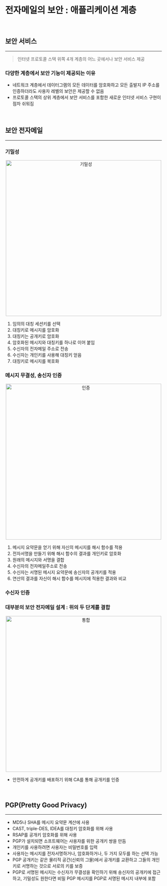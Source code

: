 # 전자메일의 보안 : 애플리케이션 계층

<br>

## 보안 서비스

---

> 인터넷 프로토콜 스택 위쪽 4개 계층의 어느 곳에서나 보안 서비스 제공

### 다양한 계층에서 보안 기능이 제공되는 이유
 - 네트워크 계층에서 데이터그램의 모든 데이터를 암호화하고 모든 출발지 IP 주소를 인증하더라도 사용자 레벨의 보안은 제공할 수 없음
 - 프로토콜 스택의 상위 계층에서 보안 서비스를 포함한 새로운 인터넷 서비스 구현이 점차 쉬워짐

<br>

## 보안 전자메일

---

 ### 기밀성
 
 <p align="center"><img width="500" src="https://user-images.githubusercontent.com/76640167/217525558-f8e45897-3701-4630-bb11-cb8b78d42edf.png" alt="기밀성"></p>
 
  1. 임의의 대칭 세션키를 선택
  2. 대칭키로 메시지를 암호화
  3. 대칭키는 공개키로 암호화
  4. 암호화된 메시지와 대칭키를 하나로 이어 붙임
  5. 수신자의 전자메일 주소로 전송
  6. 수신자는 개인키를 사용해 대칭키 얻음
  7. 대칭키로 메시지를 복호화

### 메시지 무결성, 송신자 인증

<p align="center"><img width="500" src="https://user-images.githubusercontent.com/76640167/217525553-ee567afd-d3ba-4ae7-a883-52421b55fd0e.png" alt="인증"></p>

 1. 메시지 요약문을 얻기 위해 자신의 메시지를 해시 함수를 적용
 2. 전자서명을 만들기 위해 해시 함수의 결과를 개인키로 암호화
 3. 원래의 메시지와 서명을 결합
 4. 수신자의 전자메일주소로 전송
 5. 수신자는 서명된 메시지 요약문에 송신자의 공개키를 적용
 6. 연산의 결과를 자신이 해시 함수를 메시지에 적용한 결과와 비교

### 수신자 인증

### 대부분의 보안 전자메일 설계 : 위의 두 단계를 결합

<p align="center"><img width="500" src="https://user-images.githubusercontent.com/76640167/217525541-71da564f-6b9d-4b60-a9b8-10c199e5bcc7.png" alt="통합"></p>

- 안전하게 공개키를 배포하기 위해 CA를 통해 공개키를 인증

<br>

## PGP(Pretty Good Privacy)

---

 - MD5나 SHA를 메시지 요약문 계산에 사용
 - CAST, triple-DES, IDEA를 대칭키 암호화를 위해 사용
 - RSAP를 공개키 암호화를 위해 사용
 - PGP가 설치되면 소프트웨어는 사용자를 위한 공개키 쌍을 만듬
 - 개인키를 사용하려면 사용자는 비밀번호를 입력
 - 사용자는 메시지를 전자서명하거나, 암호화하거나, 두 가지 모두를 하는 선택 가능
 - PGP 공개키는 같은 물리적 공간(신뢰의 그물)에서 공개키를 교환하고 그들의 개인키로 서명하는 것으로 서로의 키를 보증
 - PGP로 서명된 메시지는 수신자가 무결성을 확인하기 위해 송신자의 공개키에 접근하고, 기밀성도 원한다면 비밀 PGP 메시지를 PGP로 서명된 메시지 내부에 포함


